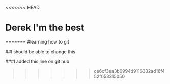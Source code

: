 <<<<<<< HEAD
# Derek I'm the best
=======
#learning how to git

##I should be able to change this

###I added this line on git hub
>>>>>>> ce6cf3ea3b0994d9116332ad16f452f053315050
